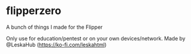 # flipperzero
 A bunch of things I made for the Flipper

 Only use for education/pentest or on your own devices/network.
 Made by @LeskaHub (https://ko-fi.com/leskahtml)